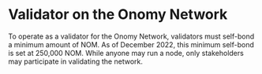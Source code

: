 # Validator on the Onomy Network

To operate as a validator for the Onomy Network, validators must self-bond a minimum amount of NOM. As of December 2022, this minimum self-bond is set at 250,000 NOM. While anyone may run a node, only stakeholders may participate in validating the network.
